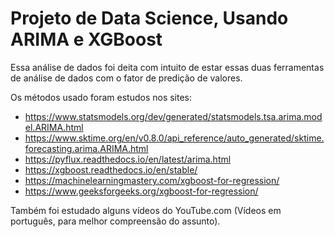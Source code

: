 # Projeto de Data Science, Usando ARIMA e XGBoost

Essa análise de dados foi deita com intuito de estar essas duas ferramentas de análise de dados com o fator de predição de valores.

Os métodos usado foram estudos nos sites:
- https://www.statsmodels.org/dev/generated/statsmodels.tsa.arima.model.ARIMA.html
- https://www.sktime.org/en/v0.8.0/api_reference/auto_generated/sktime.forecasting.arima.ARIMA.html
- https://pyflux.readthedocs.io/en/latest/arima.html
- https://xgboost.readthedocs.io/en/stable/
- https://machinelearningmastery.com/xgboost-for-regression/
- https://www.geeksforgeeks.org/xgboost-for-regression/

Também foi estudado alguns vídeos do YouTube.com (Vídeos em português, para melhor compreensão do assunto).
